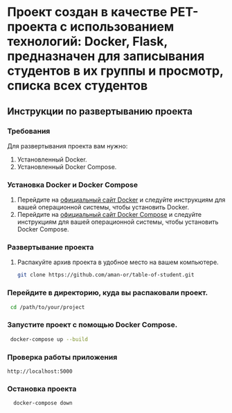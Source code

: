 # Проект создан в качестве PET- проекта с использованием технологий: Docker, Flask, предназначен для записывания студентов в их группы и просмотр, списка всех студентов 


## Инструкции по развертыванию проекта

### Требования

Для развертывания проекта вам нужно:
1. Установленный Docker.
2. Установленный Docker Compose.

### Установка Docker и Docker Compose

1. Перейдите на [официальный сайт Docker](https://docs.docker.com/get-docker/) и следуйте инструкциям для вашей операционной системы, чтобы установить Docker.
2. Перейдите на [официальный сайт Docker Compose](https://docs.docker.com/compose/install/) и следуйте инструкциям для вашей операционной системы, чтобы установить Docker Compose.

### Развертывание проекта

1. Распакуйте архив проекта в удобное место на вашем компьютере.

   ```bash
   git clone https://github.com/aman-or/table-of-student.git
   ```
   
### Перейдите в директорию, куда вы распаковали проект.

   ```bash
    cd /path/to/your/project
   ```
      
### Запустите проект с помощью Docker Compose.

   ```bash
    docker-compose up --build
   ```


### Проверка работы приложения

   ```
   http://localhost:5000
   ```
### Остановка проекта
   
  ```bash
    docker-compose down
   ```
   

